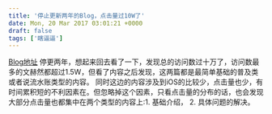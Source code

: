 ```yaml
---
title: '停止更新两年的Blog，点击量过10W了'
date: Mon, 20 Mar 2017 03:01:21 +0000
draft: false
tags: ['瞎逼逼']
---
```


[Blog地址](http://blog.sina.com.cn/u/2286844082) 停更两年，想起来回去看了一下，发现总的访问数过十万了，访问数最多的文赫然都超过1.5W，但看了内容之后发现，这两篇都是最简单基础的普及类或者说流水账类型的内容。 同时这边的内容涉及到iOS的比较少，点击量也少，有时间累积短的不利因素在。但忽略掉这个因素，只看点击量的分布的话，也会发现大部分点击量也都集中在两个类型的内容上:1. 基础介绍， 2. 具体问题的解决。
